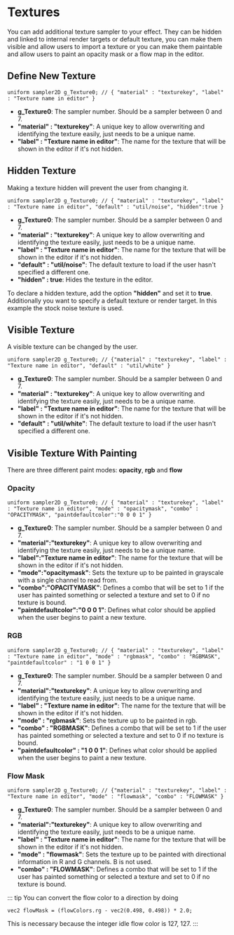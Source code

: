 
# Textures

You can add additional texture sampler to your effect. They can be hidden and linked to internal render targets or default texture, you can make them visible and allow users to import a texture or you can make them paintable and allow users to paint an opacity mask or a flow map in the editor.

## Define New Texture
```
uniform sampler2D g_Texture0; // { "material" : "texturekey", "label" : "Texture name in editor" }
```
* **g_Texture0**: The sampler number. Should be a sampler between 0 and 7.
* **"material" : "texturekey"**: A unique key to allow overwriting and identifying the texture easily, just needs to be a unique name.
* **"label" : "Texture name in editor"**: The name for the texture that will be shown in the editor if it's not hidden.

## Hidden Texture
Making a texture hidden will prevent the user from changing it.
```
uniform sampler2D g_Texture0; // { "material" : "texturekey", "label" : "Texture name in editor", "default" : "util/noise", "hidden":true }
```
* **g_Texture0**: The sampler number. Should be a sampler between 0 and 7.
* **"material" : "texturekey"**: A unique key to allow overwriting and identifying the texture easily, just needs to be a unique name.
* **"label" : "Texture name in editor"**: The name for the texture that will be shown in the editor if it's not hidden.
* **"default" : "util/noise"**: The default texture to load if the user hasn't specified a different one.
* **"hidden" : true**: Hides the texture in the editor.

To declare a hidden texture, add the option **"hidden"** and set it to **true**. Additionally you want to specify a default texture or render target. In this example the stock noise texture is used.

## Visible Texture
A visible texture can be changed by the user.
```
uniform sampler2D g_Texture0; // {"material" : "texturekey", "label" : "Texture name in editor", "default" : "util/white" }
```
* **g_Texture0**: The sampler number. Should be a sampler between 0 and 7.
* **"material" : "texturekey"**: A unique key to allow overwriting and identifying the texture easily, just needs to be a unique name.
* **"label" : "Texture name in editor"**: The name for the texture that will be shown in the editor if it's not hidden.
* **"default" : "util/white"**: The default texture to load if the user hasn't specified a different one.

## Visible Texture With Painting
There are three different paint modes: **opacity**, **rgb** and **flow**
### Opacity
```
uniform sampler2D g_Texture0; // { "material" : "texturekey", "label" : "Texture name in editor", "mode" : "opacitymask", "combo" : "OPACITYMASK", "paintdefaultcolor":"0 0 0 1" }
```
* **g_Texture0**: The sampler number. Should be a sampler between 0 and 7.
* **"material":"texturekey"**: A unique key to allow overwriting and identifying the texture easily, just needs to be a unique name.
* **"label":"Texture name in editor"**: The name for the texture that will be shown in the editor if it's not hidden.
* **"mode":"opacitymask"**: Sets the texture up to be painted in grayscale with a single channel to read from.
* **"combo":"OPACITYMASK"**: Defines a combo that will be set to 1 if the user has painted something or selected a texture and set to 0 if no texture is bound.
* **"paintdefaultcolor":"0 0 0 1"**: Defines what color should be applied when the user begins to paint a new texture.

### RGB
```
uniform sampler2D g_Texture0; // { "material" : "texturekey", "label" : "Texture name in editor", "mode" : "rgbmask", "combo" : "RGBMASK", "paintdefaultcolor" : "1 0 0 1" }
```
* **g_Texture0**: The sampler number. Should be a sampler between 0 and 7.
* **"material":"texturekey"**: A unique key to allow overwriting and identifying the texture easily, just needs to be a unique name.
* **"label" : "Texture name in editor"**: The name for the texture that will be shown in the editor if it's not hidden.
* **"mode" : "rgbmask"**: Sets the texture up to be painted in rgb.
* **"combo" : "RGBMASK"**: Defines a combo that will be set to 1 if the user has painted something or selected a texture and set to 0 if no texture is bound.
* **"paintdefaultcolor" : "1 0 0 1"**: Defines what color should be applied when the user begins to paint a new texture.

### Flow Mask
```
uniform sampler2D g_Texture0; // {"material" : "texturekey", "label" : "Texture name in editor", "mode" : "flowmask", "combo" : "FLOWMASK" }
```
* **g_Texture0**: The sampler number. Should be a sampler between 0 and 7.
* **"material":"texturekey"**: A unique key to allow overwriting and identifying the texture easily, just needs to be a unique name.
* **"label" : "Texture name in editor"**: The name for the texture that will be shown in the editor if it's not hidden.
* **"mode" : "flowmask"**: Sets the texture up to be painted with directional information in R and G channels. B is not used.
* **"combo" : "FLOWMASK"**: Defines a combo that will be set to 1 if the user has painted something or selected a texture and set to 0 if no texture is bound.

:::  tip
You can convert the flow color to a direction by doing
```
vec2 flowMask = (flowColors.rg - vec2(0.498, 0.498)) * 2.0;
```
This is necessary because the integer idle flow color is 127, 127.
:::
